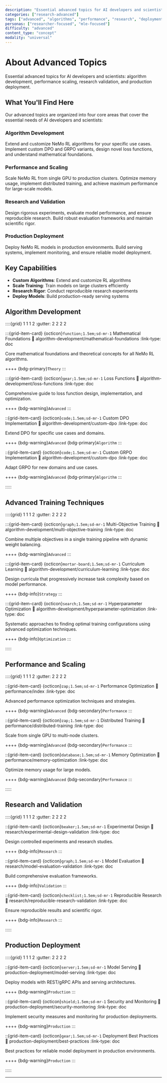 ```yaml
---
description: "Essential advanced topics for AI developers and scientists: algorithm development, performance scaling, research validation, and production deployment"
categories: ["research-advanced"]
tags: ["advanced", "algorithms", "performance", "research", "deployment", "reinforcement-learning"]
personas: ["researcher-focused", "mle-focused"]
difficulty: "advanced"
content_type: "concept"
modality: "universal"
---
```


# About Advanced Topics

Essential advanced topics for AI developers and scientists: algorithm development, performance scaling, research validation, and production deployment.

## What You'll Find Here

Our advanced topics are organized into four core areas that cover the essential needs of AI developers and scientists:

### **Algorithm Development**
Extend and customize NeMo RL algorithms for your specific use cases. Implement custom DPO and GRPO variants, design novel loss functions, and understand mathematical foundations.

### **Performance and Scaling**
Scale NeMo RL from single GPU to production clusters. Optimize memory usage, implement distributed training, and achieve maximum performance for large-scale models.

### **Research and Validation**
Design rigorous experiments, evaluate model performance, and ensure reproducible research. Build robust evaluation frameworks and maintain scientific rigor.

### **Production Deployment**
Deploy NeMo RL models in production environments. Build serving systems, implement monitoring, and ensure reliable model deployment.

## Key Capabilities

- **Custom Algorithms**: Extend and customize RL algorithms
- **Scale Training**: Train models on large clusters efficiently
- **Research Rigor**: Conduct reproducible research experiments
- **Deploy Models**: Build production-ready serving systems

## Algorithm Development

::::{grid} 1 1 1 2
:gutter: 2 2 2 2

:::{grid-item-card} {octicon}`function;1.5em;sd-mr-1` Mathematical Foundations
:link: algorithm-development/mathematical-foundations
:link-type: doc

Core mathematical foundations and theoretical concepts for all NeMo RL algorithms.

++++
{bdg-primary}`Theory`
:::

:::{grid-item-card} {octicon}`gear;1.5em;sd-mr-1` Loss Functions
:link: algorithm-development/loss-functions
:link-type: doc

Comprehensive guide to loss function design, implementation, and optimization.

++++
{bdg-warning}`Advanced`
:::

::{grid-item-card} {octicon}`code;1.5em;sd-mr-1` Custom DPO Implementation
:link: algorithm-development/custom-dpo
:link-type: doc

Extend DPO for specific use cases and domains.

++++
{bdg-warning}`Advanced` {bdg-primary}`Algorithm`
:::

::{grid-item-card} {octicon}`code;1.5em;sd-mr-1` Custom GRPO Implementation
:link: algorithm-development/custom-dpo
:link-type: doc

Adapt GRPO for new domains and use cases.

++++
{bdg-warning}`Advanced` {bdg-primary}`Algorithm`
:::

:::::

## Advanced Training Techniques

::::{grid} 1 1 1 2
:gutter: 2 2 2 2

:::{grid-item-card} {octicon}`graph;1.5em;sd-mr-1` Multi-Objective Training
:link: algorithm-development/multi-objective-training
:link-type: doc

Combine multiple objectives in a single training pipeline with dynamic weight balancing.

++++
{bdg-warning}`Advanced`
:::

:::{grid-item-card} {octicon}`mortar-board;1.5em;sd-mr-1` Curriculum Learning
:link: algorithm-development/curriculum-learning
:link-type: doc

Design curricula that progressively increase task complexity based on model performance.

++++
{bdg-info}`Strategy`
:::

:::{grid-item-card} {octicon}`search;1.5em;sd-mr-1` Hyperparameter Optimization
:link: algorithm-development/hyperparameter-optimization
:link-type: doc

Systematic approaches to finding optimal training configurations using advanced optimization techniques.

++++
{bdg-info}`Optimization`
:::

:::::

## Performance and Scaling

::::{grid} 1 1 1 2
:gutter: 2 2 2 2

::{grid-item-card} {octicon}`zap;1.5em;sd-mr-1` Performance Optimization
:link: performance/index
:link-type: doc

Advanced performance optimization techniques and strategies.

++++
{bdg-warning}`Advanced` {bdg-secondary}`Performance`
:::

::{grid-item-card} {octicon}`zap;1.5em;sd-mr-1` Distributed Training
:link: performance/distributed-training
:link-type: doc

Scale from single GPU to multi-node clusters.

++++
{bdg-warning}`Advanced` {bdg-secondary}`Performance`
:::

::{grid-item-card} {octicon}`database;1.5em;sd-mr-1` Memory Optimization
:link: performance/memory-optimization
:link-type: doc

Optimize memory usage for large models.

++++
{bdg-warning}`Advanced` {bdg-secondary}`Performance`
:::

:::::

## Research and Validation

::::{grid} 1 1 1 2
:gutter: 2 2 2 2

::{grid-item-card} {octicon}`beaker;1.5em;sd-mr-1` Experimental Design
:link: research/experimental-design-validation
:link-type: doc

Design controlled experiments and research studies.

++++
{bdg-info}`Research`
:::

::{grid-item-card} {octicon}`graph;1.5em;sd-mr-1` Model Evaluation
:link: research/model-evaluation-validation
:link-type: doc

Build comprehensive evaluation frameworks.

++++
{bdg-info}`Validation`
:::

::{grid-item-card} {octicon}`checklist;1.5em;sd-mr-1` Reproducible Research
:link: research/reproducible-research-validation
:link-type: doc

Ensure reproducible results and scientific rigor.

++++
{bdg-info}`Research`
:::

:::::

## Production Deployment

::::{grid} 1 1 1 2
:gutter: 2 2 2 2

::{grid-item-card} {octicon}`server;1.5em;sd-mr-1` Model Serving
:link: production-deployment/model-serving
:link-type: doc

Deploy models with REST/gRPC APIs and serving architectures.

++++
{bdg-warning}`Production`
:::

::{grid-item-card} {octicon}`shield;1.5em;sd-mr-1` Security and Monitoring
:link: production-deployment/security-monitoring
:link-type: doc

Implement security measures and monitoring for production deployments.

++++
{bdg-warning}`Production`
:::

::{grid-item-card} {octicon}`gear;1.5em;sd-mr-1` Deployment Best Practices
:link: production-deployment/best-practices
:link-type: doc

Best practices for reliable model deployment in production environments.

++++
{bdg-warning}`Production`
:::

::::: 

---